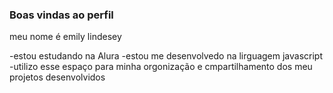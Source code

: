 ### Boas vindas ao perfil

meu nome é emily lindesey

-estou estudando na Alura
-estou me desenvolvedo na lirguagem javascript
-utilizo esse espaço para minha orgonização e cmpartilhamento dos meu projetos desenvolvidos
